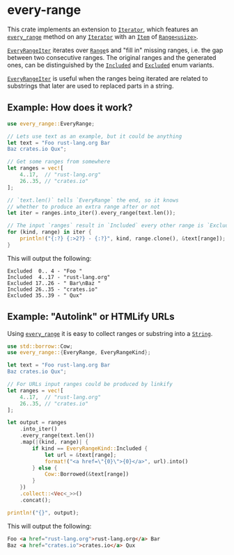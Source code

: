 # every-range

This crate implements an extension to [`Iterator`],
which features an [`every_range`] method
on any [`Iterator`] with an [`Item`] of [`Range<usize>`].

[`every_range`]: https://docs.rs/every-range/*/every_range/trait.EveryRange.html#method.every_range

[`Iterator`]: https://doc.rust-lang.org/stable/std/iter/trait.Iterator.html
[`Item`]: https://doc.rust-lang.org/stable/std/iter/trait.Iterator.html#associatedtype.Item

[`Range`]: https://doc.rust-lang.org/stable/std/ops/struct.Range.html
[`Range<usize>`]: https://doc.rust-lang.org/stable/std/ops/struct.Range.html

[`EveryRangeIter`] iterates over [`Range`]s and "fill in"
missing ranges, i.e. the gap between two consecutive ranges.
The original ranges and the generated ones,
can be distinguished by the [`Included`] and
[`Excluded`] enum variants.

[`EveryRangeIter`]: https://docs.rs/every-range/*/every_range/struct.EveryRangeIter.html
[`Included`]: https://docs.rs/every-range/*/every_range/enum.EveryRangeKind.html#variant.Included
[`Excluded`]: https://docs.rs/every-range/*/every_range/enum.EveryRangeKind.html#variant.Excluded

[`EveryRangeIter`] is useful when the ranges being iterated
are related to substrings that later are used to replaced
parts in a string.

## Example: How does it work?

```rust
use every_range::EveryRange;

// Lets use text as an example, but it could be anything
let text = "Foo rust-lang.org Bar
Baz crates.io Qux";

// Get some ranges from somewhere
let ranges = vec![
    4..17,  // "rust-lang.org"
    26..35, // "crates.io"
];

// `text.len()` tells `EveryRange` the end, so it knows
// whether to produce an extra range after or not
let iter = ranges.into_iter().every_range(text.len());

// The input `ranges` result in `Included` every other range is `Excluded`
for (kind, range) in iter {
    println!("{:?} {:>2?} - {:?}", kind, range.clone(), &text[range]);
}
```

This will output the following:

```text
Excluded  0.. 4 - "Foo "
Included  4..17 - "rust-lang.org"
Excluded 17..26 - " Bar\nBaz "
Included 26..35 - "crates.io"
Excluded 35..39 - " Qux"
```

## Example: "Autolink" or HTMLify URLs

Using [`every_range`] it is easy to collect ranges or
substring into a [`String`].

[`String`]: https://doc.rust-lang.org/stable/std/string/struct.String.html

```rust
use std::borrow::Cow;
use every_range::{EveryRange, EveryRangeKind};

let text = "Foo rust-lang.org Bar
Baz crates.io Qux";

// For URLs input ranges could be produced by linkify
let ranges = vec![
    4..17,  // "rust-lang.org"
    26..35, // "crates.io"
];

let output = ranges
    .into_iter()
    .every_range(text.len())
    .map(|(kind, range)| {
        if kind == EveryRangeKind::Included {
            let url = &text[range];
            format!("<a href=\"{0}\">{0}</a>", url).into()
        } else {
            Cow::Borrowed(&text[range])
        }
    })
    .collect::<Vec<_>>()
    .concat();

println!("{}", output);
```

This will output the following:

```html
Foo <a href="rust-lang.org">rust-lang.org</a> Bar
Baz <a href="crates.io">crates.io</a> Qux
```
